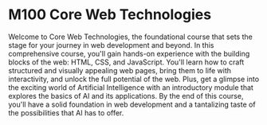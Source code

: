 # M100 Core Web Technologies
Welcome to Core Web Technologies, the foundational course that sets the stage for your journey in web development and beyond. In this comprehensive course, you'll gain hands-on experience with the building blocks of the web: HTML, CSS, and JavaScript. You'll learn how to craft structured and visually appealing web pages, bring them to life with interactivity, and unlock the full potential of the web. Plus, get a glimpse into the exciting world of Artificial Intelligence with an introductory module that explores the basics of AI and its applications. By the end of this course, you'll have a solid foundation in web development and a tantalizing taste of the possibilities that AI has to offer.
